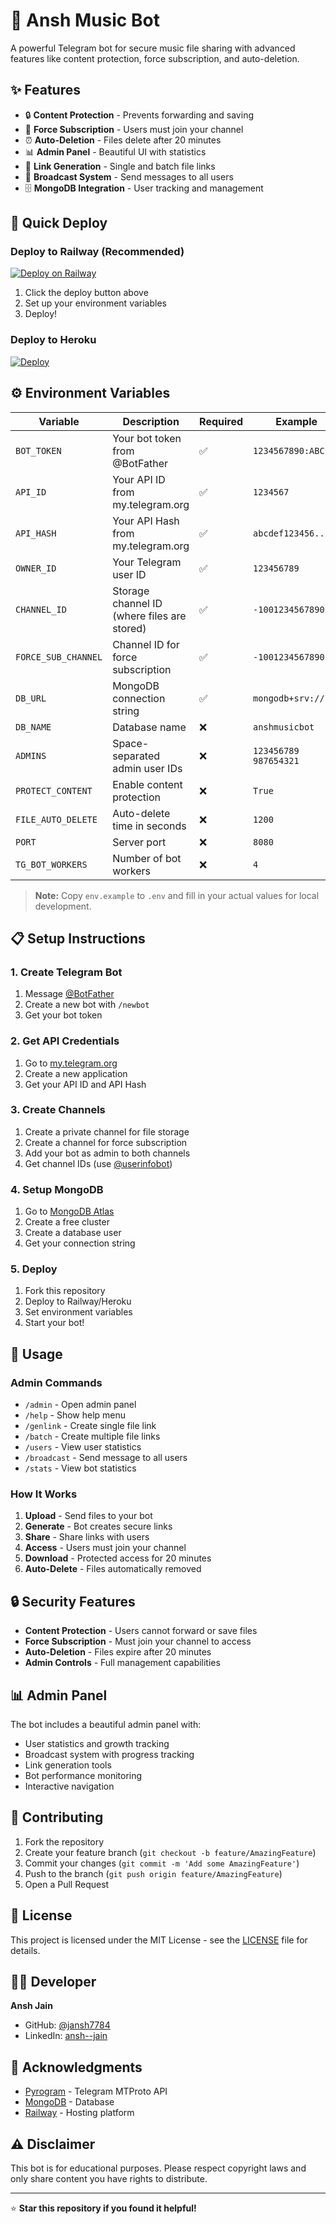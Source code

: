 # 🎵 Ansh Music Bot

A powerful Telegram bot for secure music file sharing with advanced features like content protection, force subscription, and auto-deletion.

## ✨ Features

- 🔒 **Content Protection** - Prevents forwarding and saving
- 👥 **Force Subscription** - Users must join your channel
- ⏰ **Auto-Deletion** - Files delete after 20 minutes
- 📊 **Admin Panel** - Beautiful UI with statistics
- 🔗 **Link Generation** - Single and batch file links
- 📢 **Broadcast System** - Send messages to all users
- 🗄️ **MongoDB Integration** - User tracking and management

## 🚀 Quick Deploy

### Deploy to Railway (Recommended)

[![Deploy on Railway](https://railway.app/button.svg)](https://railway.app/template/your-template-id)

1. Click the deploy button above
2. Set up your environment variables
3. Deploy!

### Deploy to Heroku

[![Deploy](https://www.herokucdn.com/deploy/button.svg)](https://heroku.com/deploy?template=https://github.com/jansh7784/ansh-music-bot)

## ⚙️ Environment Variables

| Variable | Description | Required | Example |
|----------|-------------|----------|---------|
| `BOT_TOKEN` | Your bot token from @BotFather | ✅ | `1234567890:ABC...` |
| `API_ID` | Your API ID from my.telegram.org | ✅ | `1234567` |
| `API_HASH` | Your API Hash from my.telegram.org | ✅ | `abcdef123456...` |
| `OWNER_ID` | Your Telegram user ID | ✅ | `123456789` |
| `CHANNEL_ID` | Storage channel ID (where files are stored) | ✅ | `-1001234567890` |
| `FORCE_SUB_CHANNEL` | Channel ID for force subscription | ✅ | `-1001234567890` |
| `DB_URL` | MongoDB connection string | ✅ | `mongodb+srv://...` |
| `DB_NAME` | Database name | ❌ | `anshmusicbot` |
| `ADMINS` | Space-separated admin user IDs | ❌ | `123456789 987654321` |
| `PROTECT_CONTENT` | Enable content protection | ❌ | `True` |
| `FILE_AUTO_DELETE` | Auto-delete time in seconds | ❌ | `1200` |
| `PORT` | Server port | ❌ | `8080` |
| `TG_BOT_WORKERS` | Number of bot workers | ❌ | `4` |

> **Note:** Copy `env.example` to `.env` and fill in your actual values for local development.

## 📋 Setup Instructions

### 1. Create Telegram Bot
1. Message [@BotFather](https://t.me/BotFather)
2. Create a new bot with `/newbot`
3. Get your bot token

### 2. Get API Credentials
1. Go to [my.telegram.org](https://my.telegram.org)
2. Create a new application
3. Get your API ID and API Hash

### 3. Create Channels
1. Create a private channel for file storage
2. Create a channel for force subscription
3. Add your bot as admin to both channels
4. Get channel IDs (use [@userinfobot](https://t.me/userinfobot))

### 4. Setup MongoDB
1. Go to [MongoDB Atlas](https://cloud.mongodb.com)
2. Create a free cluster
3. Create a database user
4. Get your connection string

### 5. Deploy
1. Fork this repository
2. Deploy to Railway/Heroku
3. Set environment variables
4. Start your bot!

## 🎯 Usage

### Admin Commands
- `/admin` - Open admin panel
- `/help` - Show help menu
- `/genlink` - Create single file link
- `/batch` - Create multiple file links
- `/users` - View user statistics
- `/broadcast` - Send message to all users
- `/stats` - View bot statistics

### How It Works
1. **Upload** - Send files to your bot
2. **Generate** - Bot creates secure links
3. **Share** - Share links with users
4. **Access** - Users must join your channel
5. **Download** - Protected access for 20 minutes
6. **Auto-Delete** - Files automatically removed

## 🔒 Security Features

- **Content Protection** - Users cannot forward or save files
- **Force Subscription** - Must join your channel to access
- **Auto-Deletion** - Files expire after 20 minutes
- **Admin Controls** - Full management capabilities

## 📊 Admin Panel

The bot includes a beautiful admin panel with:
- User statistics and growth tracking
- Broadcast system with progress tracking
- Link generation tools
- Bot performance monitoring
- Interactive navigation

## 🤝 Contributing

1. Fork the repository
2. Create your feature branch (`git checkout -b feature/AmazingFeature`)
3. Commit your changes (`git commit -m 'Add some AmazingFeature'`)
4. Push to the branch (`git push origin feature/AmazingFeature`)
5. Open a Pull Request

## 📝 License

This project is licensed under the MIT License - see the [LICENSE](LICENSE) file for details.

## 👨‍💻 Developer

**Ansh Jain**
- GitHub: [@jansh7784](https://github.com/jansh7784)
- LinkedIn: [ansh--jain](https://linkedin.com/in/ansh--jain)

## 🙏 Acknowledgments

- [Pyrogram](https://github.com/pyrogram/pyrogram) - Telegram MTProto API
- [MongoDB](https://www.mongodb.com) - Database
- [Railway](https://railway.app) - Hosting platform

## ⚠️ Disclaimer

This bot is for educational purposes. Please respect copyright laws and only share content you have rights to distribute.

---

⭐ **Star this repository if you found it helpful!**